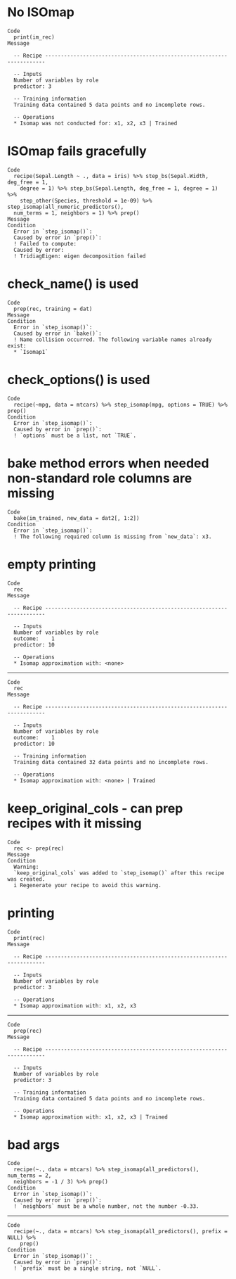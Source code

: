 # No ISOmap

    Code
      print(im_rec)
    Message
      
      -- Recipe ----------------------------------------------------------------------
      
      -- Inputs 
      Number of variables by role
      predictor: 3
      
      -- Training information 
      Training data contained 5 data points and no incomplete rows.
      
      -- Operations 
      * Isomap was not conducted for: x1, x2, x3 | Trained

# ISOmap fails gracefully

    Code
      recipe(Sepal.Length ~ ., data = iris) %>% step_bs(Sepal.Width, deg_free = 1,
        degree = 1) %>% step_bs(Sepal.Length, deg_free = 1, degree = 1) %>%
        step_other(Species, threshold = 1e-09) %>% step_isomap(all_numeric_predictors(),
      num_terms = 1, neighbors = 1) %>% prep()
    Message
    Condition
      Error in `step_isomap()`:
      Caused by error in `prep()`:
      ! Failed to compute:
      Caused by error:
      ! TridiagEigen: eigen decomposition failed

# check_name() is used

    Code
      prep(rec, training = dat)
    Message
    Condition
      Error in `step_isomap()`:
      Caused by error in `bake()`:
      ! Name collision occurred. The following variable names already exist:
      * `Isomap1`

# check_options() is used

    Code
      recipe(~mpg, data = mtcars) %>% step_isomap(mpg, options = TRUE) %>% prep()
    Condition
      Error in `step_isomap()`:
      Caused by error in `prep()`:
      ! `options` must be a list, not `TRUE`.

# bake method errors when needed non-standard role columns are missing

    Code
      bake(im_trained, new_data = dat2[, 1:2])
    Condition
      Error in `step_isomap()`:
      ! The following required column is missing from `new_data`: x3.

# empty printing

    Code
      rec
    Message
      
      -- Recipe ----------------------------------------------------------------------
      
      -- Inputs 
      Number of variables by role
      outcome:    1
      predictor: 10
      
      -- Operations 
      * Isomap approximation with: <none>

---

    Code
      rec
    Message
      
      -- Recipe ----------------------------------------------------------------------
      
      -- Inputs 
      Number of variables by role
      outcome:    1
      predictor: 10
      
      -- Training information 
      Training data contained 32 data points and no incomplete rows.
      
      -- Operations 
      * Isomap approximation with: <none> | Trained

# keep_original_cols - can prep recipes with it missing

    Code
      rec <- prep(rec)
    Message
    Condition
      Warning:
      `keep_original_cols` was added to `step_isomap()` after this recipe was created.
      i Regenerate your recipe to avoid this warning.

# printing

    Code
      print(rec)
    Message
      
      -- Recipe ----------------------------------------------------------------------
      
      -- Inputs 
      Number of variables by role
      predictor: 3
      
      -- Operations 
      * Isomap approximation with: x1, x2, x3

---

    Code
      prep(rec)
    Message
      
      -- Recipe ----------------------------------------------------------------------
      
      -- Inputs 
      Number of variables by role
      predictor: 3
      
      -- Training information 
      Training data contained 5 data points and no incomplete rows.
      
      -- Operations 
      * Isomap approximation with: x1, x2, x3 | Trained

# bad args

    Code
      recipe(~., data = mtcars) %>% step_isomap(all_predictors(), num_terms = 2,
      neighbors = -1 / 3) %>% prep()
    Condition
      Error in `step_isomap()`:
      Caused by error in `prep()`:
      ! `neighbors` must be a whole number, not the number -0.33.

---

    Code
      recipe(~., data = mtcars) %>% step_isomap(all_predictors(), prefix = NULL) %>%
        prep()
    Condition
      Error in `step_isomap()`:
      Caused by error in `prep()`:
      ! `prefix` must be a single string, not `NULL`.

